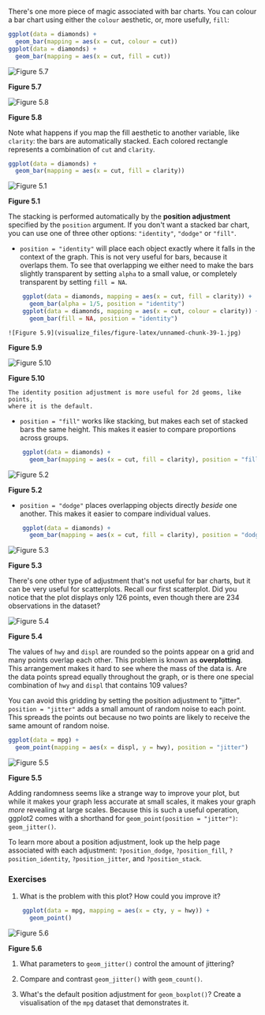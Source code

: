 
There's one more piece of magic associated with bar charts. You can colour a bar chart using either the `colour` aesthetic, or, more usefully, `fill`:


```r
ggplot(data = diamonds) + 
  geom_bar(mapping = aes(x = cut, colour = cut))
ggplot(data = diamonds) + 
  geom_bar(mapping = aes(x = cut, fill = cut))
```


![Figure 5.7](visualize_files/figure-latex/unnamed-chunk-37-1.jpg)

**Figure 5.7**

 ![Figure 5.8](visualize_files/figure-latex/unnamed-chunk-37-2.jpg)

**Figure 5.8**

 

Note what happens if you map the fill aesthetic to another variable, like `clarity`: the bars are automatically stacked. Each colored rectangle represents a combination of `cut` and `clarity`.


```r
ggplot(data = diamonds) + 
  geom_bar(mapping = aes(x = cut, fill = clarity))
```



![Figure 5.1](visualize_files/figure-latex/unnamed-chunk-38-1.jpg)

**Figure 5.1**

The stacking is performed automatically by the __position adjustment__ specified by the `position` argument. If you don't want a stacked bar chart, you can use one of three other options: `"identity"`, `"dodge"` or `"fill"`.

*   `position = "identity"` will place each object exactly where it falls in 
    the context of the graph. This is not very useful for bars, because it
    overlaps them. To see that overlapping we either need to make the bars
    slightly transparent by setting `alpha` to a small value, or completely
    transparent by setting `fill = NA`.
    
    
```r
    ggplot(data = diamonds, mapping = aes(x = cut, fill = clarity)) + 
      geom_bar(alpha = 1/5, position = "identity")
    ggplot(data = diamonds, mapping = aes(x = cut, colour = clarity)) + 
      geom_bar(fill = NA, position = "identity")
```
    
    
    ![Figure 5.9](visualize_files/figure-latex/unnamed-chunk-39-1.jpg)

**Figure 5.9**

 ![Figure 5.10](visualize_files/figure-latex/unnamed-chunk-39-2.jpg)

**Figure 5.10**

 
    
    The identity position adjustment is more useful for 2d geoms, like points,
    where it is the default.
    
*   `position = "fill"` works like stacking, but makes each set of stacked bars
    the same height. This makes it easier to compare proportions across 
    groups.

    
```r
    ggplot(data = diamonds) + 
      geom_bar(mapping = aes(x = cut, fill = clarity), position = "fill")
```
    
    
    
![Figure 5.2](visualize_files/figure-latex/unnamed-chunk-40-1.jpg)

**Figure 5.2**

*   `position = "dodge"` places overlapping objects directly _beside_ one 
    another. This makes it easier to compare individual values.

    
```r
    ggplot(data = diamonds) + 
      geom_bar(mapping = aes(x = cut, fill = clarity), position = "dodge")
```
    
    
    
![Figure 5.3](visualize_files/figure-latex/unnamed-chunk-41-1.jpg)

**Figure 5.3**

There's one other type of adjustment that's not useful for bar charts, but it can be very useful for scatterplots. Recall our first scatterplot. Did you notice that the plot displays only 126 points, even though there are 234 observations in the dataset?


![Figure 5.4](visualize_files/figure-latex/unnamed-chunk-42-1.jpg)

**Figure 5.4**

The values of `hwy` and `displ` are rounded so the points appear on a grid and many points overlap each other. This problem is known as __overplotting__. This arrangement makes it hard to see where the mass of the data is. Are the data points spread equally throughout the graph, or is there one special combination of `hwy` and `displ` that contains 109 values? 

You can avoid this gridding by setting the position adjustment to "jitter".  `position = "jitter"` adds a small amount of random noise to each point. This spreads the points out because no two points are likely to receive the same amount of random noise.


```r
ggplot(data = mpg) + 
  geom_point(mapping = aes(x = displ, y = hwy), position = "jitter")
```



![Figure 5.5](visualize_files/figure-latex/unnamed-chunk-43-1.jpg)

**Figure 5.5**

Adding randomness seems like a strange way to improve your plot, but while it makes your graph less accurate at small scales, it makes your graph _more_ revealing at large scales. Because this is such a useful operation, ggplot2 comes with a shorthand for `geom_point(position = "jitter")`: `geom_jitter()`.

To learn more about a position adjustment, look up the help page associated with each adjustment: `?position_dodge`, `?position_fill`, `?position_identity`, `?position_jitter`, and `?position_stack`.

### Exercises

1.  What is the problem with this plot? How could you improve it?

    
```r
    ggplot(data = mpg, mapping = aes(x = cty, y = hwy)) + 
      geom_point()
```
    
    
    
![Figure 5.6](visualize_files/figure-latex/unnamed-chunk-44-1.jpg)

**Figure 5.6**

1.  What parameters to `geom_jitter()` control the amount of jittering?

1.  Compare and contrast `geom_jitter()` with `geom_count()`.

1.  What's the default position adjustment for `geom_boxplot()`? Create
    a visualisation of the `mpg` dataset that demonstrates it.
